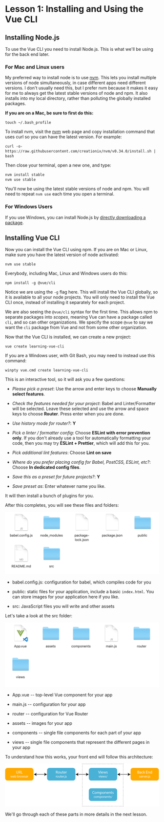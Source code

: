 # Lesson 1: Installing and Using the Vue CLI

## Installing Node.js

To use the Vue CLI you need to install Node.js. This is what we'll be using for the back end later.

### For Mac and Linux users

My preferred way to install node is to use
[nvm](https://github.com/creationix/nvm). This lets you install
multiple versions of node simultaneously, in case different apps need
different versions. I don't usually need this, but I prefer nvm
because it makes it easy for me to always get the latest stable
versions of node and npm. It also installs into my local directory,
rather than polluting the globally installed packages.

**If you are on a Mac, be sure to first do this:**

```
touch ~/.bash_profile
```

To install nvm, visit the [nvm](https://github.com/creationix/nvm)
web page and copy installation command that uses curl so you can have
the latest version. For example:

```
curl -o- https://raw.githubusercontent.com/creationix/nvm/v0.34.0/install.sh | bash
```

Then close your terminal, open a new one, and type:

```
nvm install stable
nvm use stable
```

You'll now be using the latest stable versions of node and npm. You
will need to repeat `nvm use` each time you open a terminal.

### For Windows Users

If you use Windows, you can install Node.js by [directly downloading a package](https://nodejs.org/en/download/).

## Installing Vue CLI

Now you can install the Vue CLI using npm. If you are on Mac or Linux, make sure you have the latest version of node activated:

```
nvm use stable
```

Everybody, including Mac, Linux and Windows users do this:

```
npm install -g @vue/cli
```

Notice we are using the `-g` flag here. This will install the Vue CLI globally,
so it is available to all your node projects. You will only need to install
the Vue CLI once, instead of installing it separately for each project.

We are also seeing the `@vue/cli` syntax for the first time. This allows npm
to separate packages into _scopes_, meaning Vue can have a package called `cli`,
and so can other organizations. We specify the scope `@vue` to say we want the
`cli` package from Vue and not from some other organization.

Now that the Vue CLI is installed, we can create a new project:

```
vue create learning-vue-cli
```

If you are a Windows user, with Git Bash, you may need to instead use this command:

```
winpty vue.cmd create learning-vue-cli
```

This is an interactive tool, so it will ask you a few questions:

- _Please pick a preset_: Use the arrow and enter keys to choose **Manually
  select features**.

- _Check the features needed for your project_: Babel and Linter/Formatter
will be selected. Leave these selected and use the arrow and space keys to choose **Router**. Press enter when you are done.

- _Use history mode for router?_: **Y**

- _Pick a linter / formatter config_: Choose **ESLint with error prevention
  only**. If you don't already use a tool for automatically formatting your
  code, then you may try **ESLint + Prettier**, which will add this for you.

- _Pick additional lint features_: Choose **Lint on save**

- _Where do you prefer placing config for Babel, PostCSS, ESLint, etc?_:
  Choose **In dedicated config files**.

- _Save this as a preset for future projects?_: **Y**

- _Save preset as_: Enter whatever name you like.

It will then install a bunch of plugins for you.

After this completes, you will see these files and folders:

![folders](/screenshots/cli-folders.png)

- babel.config.js: configuration for babel, which compiles code for you

- public: static files for your application, include a basic `index.html`. You can store images for your application here if you like.

- src: JavaScript files you will write and other assets

Let's take a look at the src folder:

![src folder](/screenshots/cli-src-folder.png)

- App.vue -- top-level Vue component for your app

- main.js -- configuration for your app

- router -- configuration for Vue Router

- assets -- images for your app

- components -- single file components for each part of your app

- views -- single file components that
  represent the different pages in your
  app

To understand how this works, your front
end will follow this architecture:

![front end architecture](/images/vue-architecture.png)

We'll go through each of these parts in more details in the next lesson.
